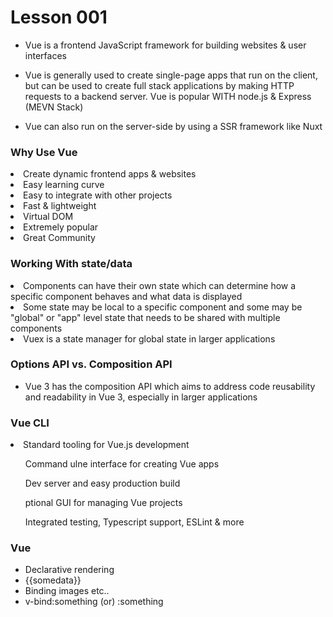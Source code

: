 # Lesson 001

- Vue is a frontend JavaScript framework for building websites & user interfaces

- Vue is generally used to create single-page apps that run on the client, but can be used to create full stack applications by making HTTP requests to a backend server. Vue is popular WITH node.js & Express (MEVN Stack)
- Vue can also run on the server-side by using a SSR framework like Nuxt

<h3> Why Use Vue</h3>

<li>Create dynamic frontend apps & websites</li>
<li>Easy learning curve</li>
<li>Easy to integrate with other projects</li>
<li>Fast & lightweight</li>
<li>Virtual DOM</li>
<li>Extremely popular </li>
<li>Great Community</li>

<h3>Working With state/data</h3>

<li>Components can have their own state which can determine how a specific component behaves and what data is displayed</li>
<li>Some state may be local to a specific component and some may be "global" or "app" level state that needs to be shared with multiple components </li>
<li>Vuex is a state manager for global state in larger applications</li>

### Options API vs. Composition API

- Vue 3 has the composition API which aims to address code reusability and readability in Vue 3, especially in larger applications

### Vue CLI
<li> Standard tooling for Vue.js development  </li>
   <ul> Command ulne interface for creating Vue apps</ul>
   <ul> Dev server and easy production build</ul>
   <ul> ptional GUI for managing Vue projects</ul>
   <ul> Integrated testing, Typescript support, ESLint & more</ul>
  

### Vue

* Declarative rendering
 * {{somedata}}
* Binding images etc..
 * v-bind:something (or) :something